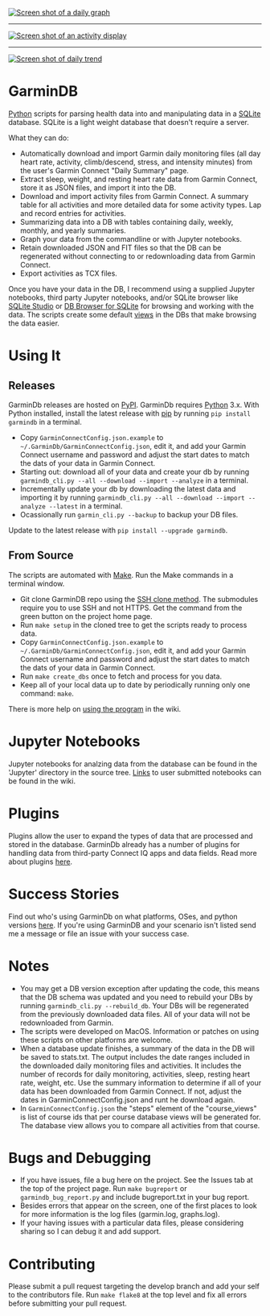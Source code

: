 [![Screen shot of a daily graph](https://raw.githubusercontent.com/tcgoetz/GarminDB/master/Screenshots/Screen_Shot_jupyter_daily_sm.jpg)](https://github.com/tcgoetz/GarminDB/wiki/Screenshots)

---

[![Screen shot of an activity display](https://raw.githubusercontent.com/tcgoetz/GarminDB/master/Screenshots/Screen_Shot_activity_sm.jpg)](https://github.com/tcgoetz/GarminDB/wiki/Screenshots)

---

[![Screen shot of daily trend ](Screenshots/Screenshots/Screen_Shot_daily_trend.png)](https://github.com/tcgoetz/GarminDB/wiki/Screenshots)


# GarminDB

[Python](https://www.python.org/) scripts for parsing health data into and manipulating data in a [SQLite](http://sqlite.org/) database. SQLite is a light weight database that doesn't require a server.

What they can do:
* Automatically download and import Garmin daily monitoring files (all day heart rate, activity, climb/descend, stress, and intensity minutes) from the user's Garmin Connect "Daily Summary" page.
* Extract sleep, weight, and resting heart rate data from Garmin Connect, store it as JSON files, and import it into the DB.
* Download and import activity files from Garmin Connect. A summary table for all activities and more detailed data for some activity types. Lap and record entries for activities.
* Summarizing data into a DB with tables containing daily, weekly, monthly, and yearly summaries.
* Graph your data from the commandline or with Jupyter notebooks.
* Retain downloaded JSON and FIT files so that the DB can be regenerated without connecting to or redownloading data from Garmin Connect.
* Export activities as TCX files.

Once you have your data in the DB, I recommend using a supplied Jupyter notebooks, third party Jupyter notebooks, and/or SQLite browser like [SQLite Studio](http://sqlitestudio.pl) or [DB Browser for SQLite](https://sqlitebrowser.org/) for browsing and working with the data. The scripts create some default [views](http://www.tutorialspoint.com/sqlite/sqlite_views.htm) in the DBs that make browsing the data easier.

# Using It

## Releases

GarminDb releases are hosted on [PyPI](https://pypi.org/project/garmindb/). GarminDb requires [Python](https://www.python.org/) 3.x. With Python installed, install the latest release with [pip](https://pypi.org/project/pip/) by running `pip install garmindb` in a terminal.
* Copy `GarminConnectConfig.json.example` to `~/.GarminDb/GarminConnectConfig.json`, edit it, and add your Garmin Connect username and password and adjust the start dates to match the dats of your data in Garmin Connect.
* Starting out: download all of your data and create your db by running `garmindb_cli.py --all --download --import --analyze` in a terminal.
* Incrementally update your db by downloading the latest data and importing it by running `garmindb_cli.py --all --download --import --analyze --latest` in a terminal.
* Ocassionally run `garmin_cli.py --backup` to backup your DB files.

Update to the latest release with `pip install --upgrade garmindb`.

## From Source

The scripts are automated with [Make](https://www.gnu.org/software/make/manual/make.html). Run the Make commands in a terminal window.

* Git clone GarminDB repo using the [SSH clone method](https://github.com/git-guides/git-clone#git-clone-with-ssh). The submodules require you to use SSH and not HTTPS. Get the command from the green button on the project home page.
* Run `make setup` in the cloned tree to get the scripts ready to process data.
* Copy `GarminConnectConfig.json.example` to `~/.GarminDb/GarminConnectConfig.json`, edit it, and add your Garmin Connect username and password and adjust the start dates to match the dats of your data in Garmin Connect.
* Run `make create_dbs` once to fetch and process for you data.
* Keep all of your local data up to date by periodically running only one command: `make`.

There is more help on [using the program](https://github.com/tcgoetz/GarminDB/wiki/Usage) in the wiki.

# Jupyter Notebooks #

Jupyter notebooks for analzing data from the database can be found in the 'Jupyter' directory in the source tree. [Links](https://github.com/tcgoetz/GarminDB/wiki/Related-Projects#jupyter-notebooks) to user submitted notebooks can be found in the wiki.

# Plugins #

Plugins allow the user to expand the types of data that are processed and stored in the database. GarminDb already has a number of plugins for handling data from third-party Connect IQ apps and data fields. Read more about plugins [here](https://github.com/tcgoetz/GarminDbPlugins).

# Success Stories

Find out who's using GarminDb on what platforms, OSes, and python versions [here](https://github.com/tcgoetz/GarminDB/wiki/Success-Stories). If you're using GarminDB and your scenario isn't listed send me a message or file an issue with your success case.

# Notes

* You may get a DB version exception after updating the code, this means that the DB schema was updated and you need to rebuild your DBs by running `garmindb_cli.py --rebuild_db`. Your DBs will be regenerated from the previously downloaded data files. All of your data will not be redownloaded from Garmin.
* The scripts were developed on MacOS. Information or patches on using these scripts on other platforms are welcome.
* When a database update finishes, a summary of the data in the DB will be saved to stats.txt. The output includes the date ranges included in the downloaded daily monitoring files and activities. It includes the number of records for daily monitoring, activities, sleep, resting heart rate, weight, etc. Use the summary information to determine if all of your data has been downloaded from Garmin Connect. If not, adjust the dates in GarminConnectConfig.json and runt he download again.
* In `GarminConnectConfig.json` the "steps" element of the "course_views" is list of course ids that per course database views will be generated for. The database view allows you to compare all activities from that course.

# Bugs and Debugging

* If you have issues, file a bug here on the project. See the Issues tab at the top of the project page. Run `make bugreport` or `garmindb_bug_report.py` and include bugreport.txt in your bug report.
* Besides errors that appear on the screen, one of the first places to look for more information is the log files (garmin.log, graphs.log).
* If your having issues with a particular data files, please considering sharing so I can debug it and add support.

# Contributing

Please submit a pull request targeting the develop branch and add your self to the contributors file. Run `make flake8` at the top level and fix all errors before submitting your pull request.
